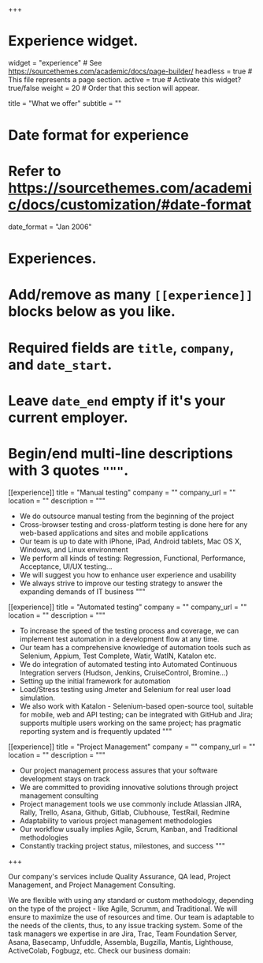 +++
# Experience widget.
widget = "experience"  # See https://sourcethemes.com/academic/docs/page-builder/
headless = true  # This file represents a page section.
active = true  # Activate this widget? true/false
weight = 20  # Order that this section will appear.

title = "What we offer"
subtitle = ""

# Date format for experience
#   Refer to https://sourcethemes.com/academic/docs/customization/#date-format
date_format = "Jan 2006"

# Experiences.
#   Add/remove as many `[[experience]]` blocks below as you like.
#   Required fields are `title`, `company`, and `date_start`.
#   Leave `date_end` empty if it's your current employer.
#   Begin/end multi-line descriptions with 3 quotes `"""`.
[[experience]]
  title = "Manual testing"
  company = ""
  company_url = ""
  location = ""
  description = """
* We do outsource manual testing from the beginning of the project
* Cross-browser testing and cross-platform testing is done here for any web-based applications and sites and mobile applications
* Our team is up to date with iPhone, iPad, Android tablets, Mac OS X, Windows, and Linux environment
* We perform all kinds of testing: Regression, Functional, Performance, Acceptance, UI/UX testing…
* We will suggest you how to enhance user experience and usability
* We always strive to improve our testing strategy to answer the expanding demands of IT business
  """

[[experience]]
  title = "Automated testing"
  company = ""
  company_url = ""
  location = ""
  description = """
  * To increase the speed of the testing process and coverage, we can implement test automation in a development flow at any time. 
  * Our team has a comprehensive knowledge of automation tools such as Selenium, Appium, Test Complete, Watir, WatIN, Katalon etc.
  * We do integration of automated testing into Automated Continuous Integration servers (Hudson, Jenkins, CruiseControl, Bromine...)
  * Setting up the initial framework for automation
  * Load/Stress testing using Jmeter and Selenium for real user load simulation.
  * We also work with Katalon - Selenium-based open-source tool, suitable for mobile, web and API testing; can be integrated with GitHub and Jira; supports multiple users working on the same project; has pragmatic reporting system and is frequently updated
  """

[[experience]]
  title = "Project Management"
  company = ""
  company_url = ""
  location = ""
  description = """
  * Our project management process assures that your software development stays on track
  * We are committed to providing innovative solutions through project management consulting
  * Project management tools we use commonly include Atlassian JIRA, Rally, Trello, Asana, Github, Gitlab, Clubhouse, TestRail, Redmine
  * Adaptability to various project management methodologies
  * Our workflow usually implies Agile, Scrum, Kanban, and Traditional methodologies
  * Constantly tracking project status, milestones, and success
  """

+++

Our company's services include Quality Assurance, QA lead, Project Management, and Project Management Consulting. 

We are flexible with using any standard or custom methodology, depending on the type of the project - like Agile, Scrumm, and Traditional. We will ensure to maximize the use of resources and time. Our team is adaptable to the needs of the clients, thus, to any issue tracking system. Some of the task managers we expertise in are Jira, Trac, Team Foundation Server, Asana, Basecamp, Unfuddle, Assembla, Bugzilla, Mantis, Lighthouse, ActiveColab, Fogbugz, etc. Check our business domain:
